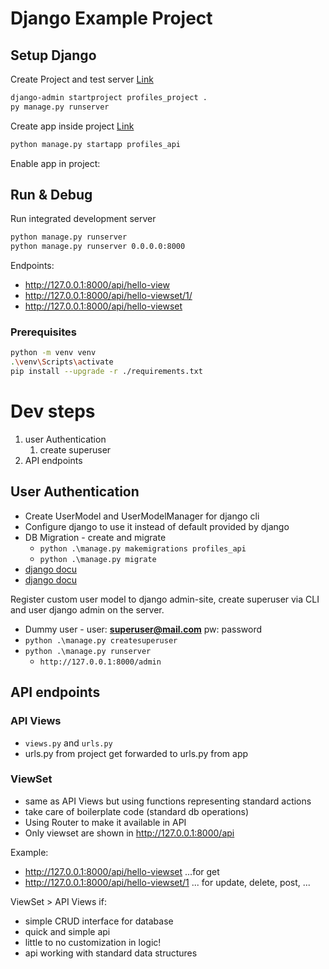 # Django Example Project

## Setup Django

Create Project and test server [Link](https://docs.djangoproject.com/en/4.1/intro/tutorial01/#creating-a-project)

```bash
django-admin startproject profiles_project .
py manage.py runserver
```

Create app inside project [Link](https://docs.djangoproject.com/en/4.1/intro/tutorial01/#creating-the-polls-app)

```bash
python manage.py startapp profiles_api
```

Enable app in project:

## Run & Debug

Run integrated development server

````bash
python manage.py runserver
python manage.py runserver 0.0.0.0:8000
````

Endpoints:

- http://127.0.0.1:8000/api/hello-view
- http://127.0.0.1:8000/api/hello-viewset/1/
- http://127.0.0.1:8000/api/hello-viewset

### Prerequisites

```bash
python -m venv venv
.\venv\Scripts\activate
pip install --upgrade -r ./requirements.txt
```

# Dev steps

1. user Authentication
    1. create superuser
2. API endpoints

## User Authentication

- Create UserModel and UserModelManager for django cli
- Configure django to use it instead of default provided by django
- DB Migration - create and migrate
    - `python .\manage.py makemigrations profiles_api`
    - `python .\manage.py migrate`
- [django docu](https://docs.djangoproject.com/en/4.1/topics/auth/)
- [django docu](https://docs.djangoproject.com/en/4.1/topics/auth/customizing/)

Register custom user model to django admin-site, create superuser via CLI and user django admin on the server.

- Dummy user - user: **superuser@mail.com** pw: password
- `python .\manage.py createsuperuser`
- `python .\manage.py runserver`
    - `http://127.0.0.1:8000/admin`

## API endpoints

### API Views

- `views.py` and `urls.py`
- urls.py from project get forwarded to urls.py from app

### ViewSet

- same as API Views but using functions representing standard actions
- take care of boilerplate code (standard db operations)
- Using Router to make it available in API
- Only viewset are shown in http://127.0.0.1:8000/api

Example:

- http://127.0.0.1:8000/api/hello-viewset ...for get
- http://127.0.0.1:8000/api/hello-viewset/1 ... for update, delete, post, ...

ViewSet > API Views if:

- simple CRUD interface for database
- quick and simple api
- little to no customization in logic!
- api working with standard data structures
